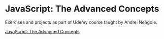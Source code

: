 # JavaScript: The Advanced Concepts
Exercises and projects as part of Udemy course taught by Andrei Neagoie.

[JavaScript: The Advanced Concepts](https://www.udemy.com/course/advanced-javascript-concepts/)
